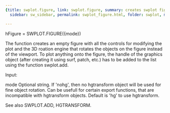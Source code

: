```yaml
---
{title: swplot.figure, link: swplot.figure, summary: creates swplot figure, keywords: sample,
  sidebar: sw_sidebar, permalink: swplot_figure.html, folder: swplot, mathjax: 'true'}

---
```

 
hFigure = SWPLOT.FIGURE({mode})
 
The function creates an empty figure with all the controls for modifying
the plot and the 3D roation engine that rotates the objects on the figure
instead of the viewport. To plot anything onto the figure, the handle of
the graphics object (after creating it using surf, patch, etc.) has to be
added to the list using the function swplot.add.
 
Input:
 
mode      Optional string. If 'nohg', then no hgtransform object will be
          used for fine object rotation. Can be usefull for certain
          export functions, that are incompatible with hgtransform
          objects. Default is 'hg' to use hgtransform.
 
See also SWPLOT.ADD, HGTRANSFORM.
 

